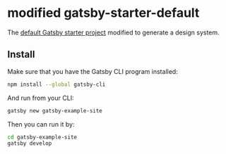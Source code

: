 # modified gatsby-starter-default

The <a href="https://github.com/gatsbyjs/gatsby-starter-default">default Gatsby starter project</a> modified to generate a design system.

## Install

Make sure that you have the Gatsby CLI program installed:
```sh
npm install --global gatsby-cli
```

And run from your CLI:
```sh
gatsby new gatsby-example-site
```

Then you can run it by:
```sh
cd gatsby-example-site
gatsby develop
```

